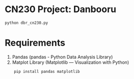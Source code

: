 # CN230 Project: Danbooru

    python dbr_cn230.py

# Requirements
1. Pandas (pandas - Python Data Analysis Library)
2. Matplot Library (Matplotlib — Visualization with Python)
```
    pip install pandas matplotlib
```
